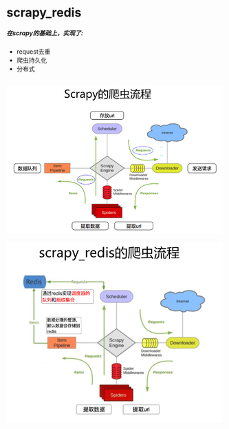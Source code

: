 # scrapy_redis
##### 在scrapy的基础上，实现了:
- request去重
- 爬虫持久化
- 分布式

![](./images/scrapy_2.png)
----
![](./images/scrapy_4.png)
